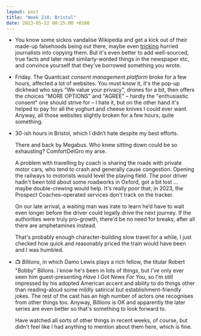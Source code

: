 ```yaml
---
layout: post
title: "Week 218: Bristol"
date: 2023-05-22 00:25:00 +0100
---
```


- You know some sickos vandalise Wikipedia and get a kick out of their made-up falsehoods being out there, maybe even [tricking](https://xkcd.com/978/ "xkcd 978") hurried journalists into copying them. But it's even better to add well-sourced, true facts and later read similarly-worded things in the newspaper etc, and convince yourself that they've borrowed something you wrote.

- Friday. The Quantcast _consent management platform_ broke for a few hours, affected a lot of websites. You must know it, it's the pop-up dickhead who says "We value your privacy", drones for a bit, then offers the choices "MORE OPTIONS" and "AGREE" – hardly the "enthusiastic consent" one should strive for – I hate it, but on the other hand it's helped to pay for all the yoghurt and cheese knives I could ever want. Anyway, all those websites slightly broken for a few hours, quite something.

- 30-ish hours in Bristol, which I didn’t hate despite my best efforts. 

  There and back by Megabus. Who knew sitting down could be so exhausting? ComfortDelGro my arse.

  A problem with travelling by coach is sharing the roads with private motor cars, who tend to crash and generally cause congestion. Opening the railways to motorists would level the playing field. The poor driver hadn't been told about some roadworks in Oxford, got a bit lost ... maybe double-crewing would help. It's really poor that, in 2023, the Prospect Coaches–operated services don't track on the tracker.

  On our late arrival, a waiting man was irate to learn he’d have to wait even longer before the driver could legally drive the next journey. If the authorities were truly pro-growth, there'd be no need for breaks, after all there are amphetamines instead.

  That's probably enough character-building slow travel for a while, I just checked how quick and reasonably priced the train would have been and I was humbled.

- 📺 <cite>Billions</cite>, in which Damo Lewis plays a rich fellow, the titular Robert "Bobby" Billons.
  I know he's been in lots of things, but _I've_ only ever seen him guest-presenting <cite>Have I Got News For You</cite>, so I'm still impressed by his adopted American accent and ability to do things other than reading-aloud some mildly satirical but establishment-friendly jokes.
  The rest of the cast has an high number of actors one recognises from other things too.
  Anyway, <cite>Billions</cite> is OK and apparently the later series are even better so that's something to look forward to.

  Have watched all sorts of other things in recent weeks, of course, but didn't feel like I had anything to mention about them here, which is fine.
